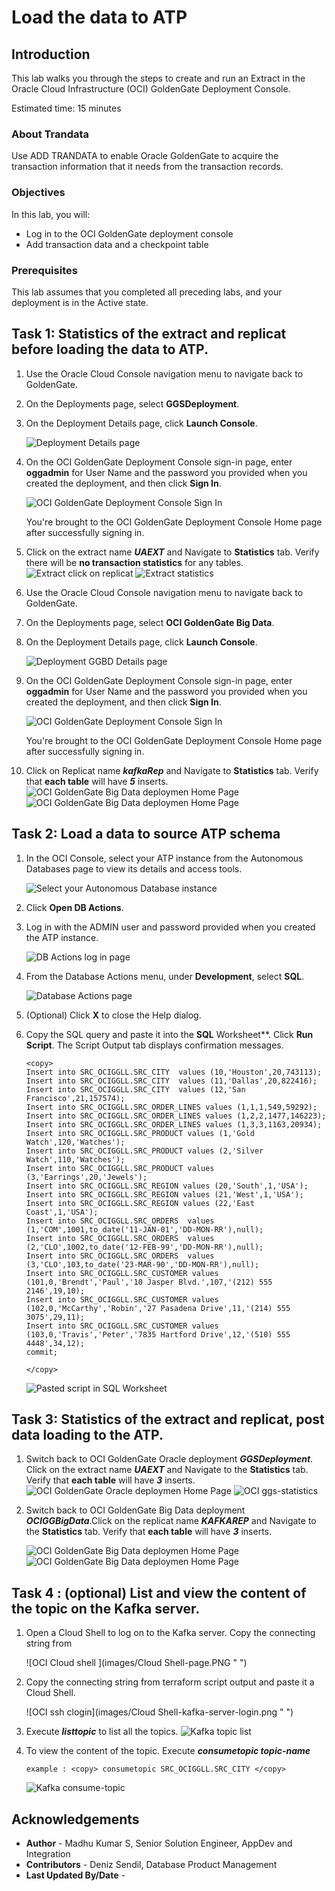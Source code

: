 # Load the data to ATP

## Introduction

This lab walks you through the steps to create and run an Extract in the Oracle Cloud Infrastructure (OCI) GoldenGate Deployment Console.

Estimated time: 15 minutes

### About Trandata 

Use ADD TRANDATA to enable Oracle GoldenGate to acquire the transaction information that it needs from the transaction records.

### Objectives

In this lab, you will:
* Log in to the OCI GoldenGate deployment console
* Add transaction data and a checkpoint table


### Prerequisites

This lab assumes that you completed all preceding labs, and your deployment is in the Active state.

## Task 1: Statistics of the extract and replicat before loading the data to ATP.

1.  Use the Oracle Cloud Console navigation menu to navigate back to GoldenGate.

2.  On the Deployments page, select **GGSDeployment**.

3.  On the Deployment Details page, click **Launch Console**.

    ![Deployment Details page](images/ggsdeployment-lanuch.png " ")

4.  On the OCI GoldenGate Deployment Console sign-in page, enter **oggadmin** for User Name and the password you provided when you created the deployment, and then click **Sign In**.

    ![OCI GoldenGate Deployment Console Sign In](images/ggs-login-page.png " ")

    You're brought to the OCI GoldenGate Deployment Console Home page after successfully signing in.

5. Click on the extract name ***UAEXT*** and Navigate to **Statistics** tab. Verify there will be **no transaction statistics** for any tables.
     ![Extract click on replicat](images/click-on-replicat.png " ")
     ![Extract statistics](images/extract-statatics-pre-status.png " ")   


6.  Use the Oracle Cloud Console navigation menu to navigate back to GoldenGate.

7.  On the Deployments page, select **OCI GoldenGate Big Data**.

3.  On the Deployment Details page, click **Launch Console**.

    ![Deployment GGBD  Details page](images/ggbd-launchconsole.png " ")

4.  On the OCI GoldenGate Deployment Console sign-in page, enter **oggadmin** for User Name and the password you provided when you created the deployment, and then click **Sign In**.

    ![OCI GoldenGate Deployment Console Sign In](images/ggs-login-page.png " ")

    You're brought to the OCI GoldenGate Deployment Console Home page after successfully signing in.

5. Click on Replicat name ***kafkaRep*** and Navigate to **Statistics** tab. Verify that **each table** will have ***5*** inserts.
    ![OCI GoldenGate Big Data deploymen Home Page](images/replicat-home.png " ")
    ![OCI GoldenGate Big Data deploymen Home Page](images/replicat-pre-stats.png " ")

   



## Task 2: Load a data to source ATP schema

1.  In the OCI Console, select your ATP instance from the Autonomous Databases page to view its details and access tools.

    ![Select your Autonomous Database instance](./images/atp.png " ")

2.  Click **Open DB Actions**.

3.  Log in with the ADMIN user and password provided when you created the ATP instance.

    ![DB Actions log in page](./images/login.png " ")

4.  From the Database Actions menu, under **Development**, select **SQL**.

    ![Database Actions page](./images/db-actions.png " ")

5.  (Optional) Click **X** to close the Help dialog.

7.  Copy the SQL query and paste it into the **SQL** Worksheet**. Click **Run Script**. The Script Output tab displays confirmation messages.

    ```
    <copy>
    Insert into SRC_OCIGGLL.SRC_CITY  values (10,'Houston',20,743113);
    Insert into SRC_OCIGGLL.SRC_CITY  values (11,'Dallas',20,822416);
    Insert into SRC_OCIGGLL.SRC_CITY  values (12,'San Francisco',21,157574);
    Insert into SRC_OCIGGLL.SRC_ORDER_LINES values (1,1,1,549,59292);
    Insert into SRC_OCIGGLL.SRC_ORDER_LINES values (1,2,2,1477,146223);
    Insert into SRC_OCIGGLL.SRC_ORDER_LINES values (1,3,3,1163,20934);
    Insert into SRC_OCIGGLL.SRC_PRODUCT values (1,'Gold Watch',120,'Watches');
    Insert into SRC_OCIGGLL.SRC_PRODUCT values (2,'Silver Watch',110,'Watches');
    Insert into SRC_OCIGGLL.SRC_PRODUCT values (3,'Earrings',20,'Jewels');
    Insert into SRC_OCIGGLL.SRC_REGION values (20,'South',1,'USA');
    Insert into SRC_OCIGGLL.SRC_REGION values (21,'West',1,'USA');
    Insert into SRC_OCIGGLL.SRC_REGION values (22,'East Coast',1,'USA');
    Insert into SRC_OCIGGLL.SRC_ORDERS  values (1,'COM',1001,to_date('11-JAN-01','DD-MON-RR'),null);
    Insert into SRC_OCIGGLL.SRC_ORDERS  values (2,'CLO',1002,to_date('12-FEB-99','DD-MON-RR'),null);
    Insert into SRC_OCIGGLL.SRC_ORDERS  values (3,'CLO',103,to_date('23-MAR-90','DD-MON-RR'),null);
    Insert into SRC_OCIGGLL.SRC_CUSTOMER values (101,0,'Brendt','Paul','10 Jasper Blvd.',107,'(212) 555 2146',19,10);
    Insert into SRC_OCIGGLL.SRC_CUSTOMER values (102,0,'McCarthy','Robin','27 Pasadena Drive',11,'(214) 555 3075',29,11);
    Insert into SRC_OCIGGLL.SRC_CUSTOMER values (103,0,'Travis','Peter','7835 Hartford Drive',12,'(510) 555 4448',34,12);
    commit;

    </copy>
    ```
    ![Pasted script in SQL Worksheet](./images/sql-exec-successful.png " ")

## Task 3: Statistics of the extract and replicat, post data loading to the ATP.

1. Switch back to OCI GoldenGate Oracle deployment ***GGSDeployment***. Click on the extract name ***UAEXT*** and Navigate to the **Statistics** tab. Verify that **each table** will have ***3*** inserts.
    ![OCI GoldenGate Oracle deploymen Home Page](images/extract-home.png " ") 
    ![OCI ggs-statistics](images/extract-status-post.png " ")  

2. Switch back to OCI GoldenGate Big Data deployment ***OCIGGBigData***.Click on the replicat name ***KAFKAREP*** and Navigate to the **Statistics** tab. Verify that **each table** will have ***3*** inserts.

    ![OCI GoldenGate Big Data deploymen Home Page](images/replicat-home.png " ")
    ![OCI GoldenGate Big Data deploymen Home Page](images/replicat-post-stats.png " ")
    

## Task 4 : (optional) List and view the content of the topic on the Kafka server.

1. Open a Cloud Shell to log on to the Kafka server. Copy the connecting string from

    ![OCI Cloud shell ](images/Cloud Shell-page.PNG " ")

2. Copy the connecting string from terraform script output and paste it a Cloud Shell.

    ![OCI ssh clogin](images/Cloud Shell-kafka-server-login.png " ") 
3. Execute ***listtopic*** to list all the topics.
    ![Kafka topic list](images/list-topic.png " ") 

4. To view the content of the topic. Execute ***consumetopic topic-name***
    
    ```
    example : <copy> consumetopic SRC_OCIGGLL.SRC_CITY </copy>
    ```
    ![Kafka consume-topic](images/consume-topic.png " ") 


## Acknowledgements
* **Author** - Madhu Kumar S, Senior Solution Engineer, AppDev and Integration
* **Contributors** -  Deniz Sendil, Database Product Management
* **Last Updated By/Date** - 
